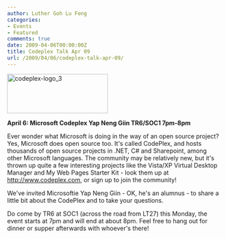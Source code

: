 ```yaml
---
author: Luther Goh Lu Feng
categories:
- Events
- Featured
comments: true
date: 2009-04-06T00:00:00Z
title: Codeplex Talk Apr 09
url: /2009/04/06/codeplex-talk-apr-09/
---
```


<a href="/img/2009/04/codeplex-logo_3.jpg"><img src="/img/2009/04/codeplex-logo_3.jpg" alt="codeplex-logo_3" title="codeplex-logo_3" width="235" height="92" class="aligncenter size-full wp-image-464" /></a>

<strong>April 6:
Microsoft Codeplex
Yap Neng Giin
TR6/SOC1
7pm-8pm</strong>

Ever wonder what Microsoft is doing in the way of an open source project? Yes, Microsoft does open source too. It's called CodePlex, and hosts thousands of open source projects in .NET, C# and Sharepoint, among other Microsoft languages. The community may be relatively new, but it's thrown up quite a few interesting projects like the Vista/XP Virtual Desktop Manager and My Web Pages Starter Kit - look them up at <a href="http://www.codeplex.com">http://www.codeplex.com</a>, or sign up to join the community!

We've invited Microsoftie Yap Neng Giin - OK, he's an alumnus - to share a little bit about the CodePlex and to take your questions.

Do come by TR6 at SOC1 (across the road from LT27) this Monday, the event starts at 7pm and will end at about 8pm. Feel free to hang out for dinner or supper afterwards with whoever's there!

